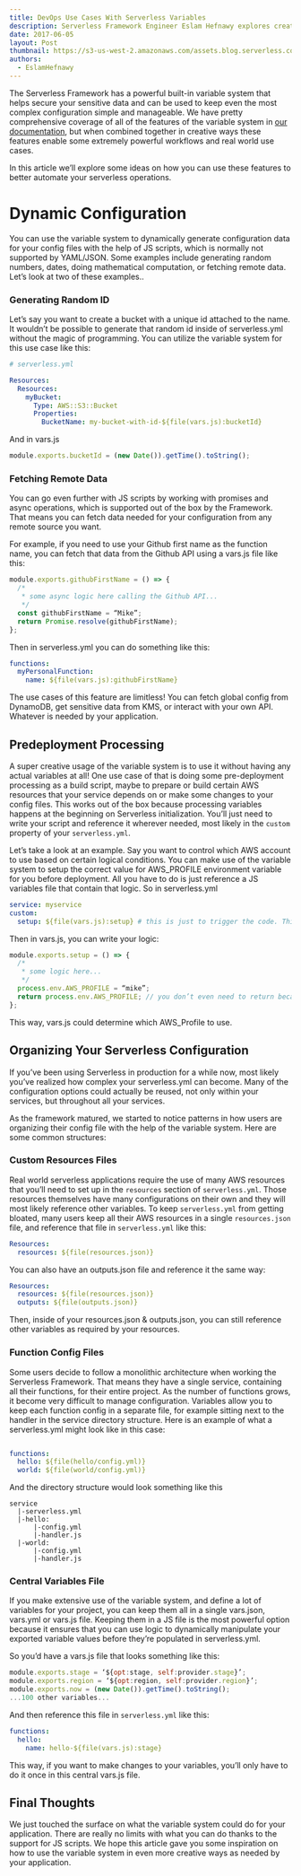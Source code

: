 ```yaml
---
title: DevOps Use Cases With Serverless Variables
description: Serverless Framework Engineer Eslam Hefnawy explores creative use cases for using Serverless Variables to optimize and automate operations.
date: 2017-06-05
layout: Post
thumbnail: https://s3-us-west-2.amazonaws.com/assets.blog.serverless.com/variables.jpg
authors:
  - EslamHefnawy
---
```



The Serverless Framework has a powerful built-in variable system that helps secure your sensitive data and can be used to keep even the most complex configuration simple and manageable. We have pretty comprehensive coverage of all of the features of the variable system in [our documentation](https://serverless.com/framework/docs/providers/aws/guide/variables/#variables), but when combined together in creative ways these features enable some extremely powerful workflows and real world use cases. 

In this article we’ll explore some ideas on how you can use these features to better automate your serverless operations.

# Dynamic Configuration
You can use the variable system to dynamically generate configuration data for your config files with the help of JS scripts, which is normally not supported by YAML/JSON. Some examples include generating random numbers, dates, doing mathematical computation, or fetching remote data. Let’s look at two of these examples..


### Generating Random ID
Let’s say you want to create a bucket with a unique id attached to the name. It wouldn’t be possible to generate that random id inside of serverless.yml without the magic of programming. You can utilize the variable system for this use case like this:

```yml
# serverless.yml

Resources:
  Resources:
    myBucket:
      Type: AWS::S3::Bucket
      Properties:
        BucketName: my-bucket-with-id-${file(vars.js):bucketId}
```

And in vars.js
```js
module.exports.bucketId = (new Date()).getTime().toString();
```

### Fetching Remote Data
You can go even further with JS scripts by working with promises and async operations, which is supported out of the box by the Framework. That means you can fetch data needed for your configuration from any remote source you want.

For example, if you need to use your Github first name as the function name, you can fetch that data from the Github API using a vars.js file like this:

```js
module.exports.githubFirstName = () => {
  /*
   * some async logic here calling the Github API...
   */
  const githubFirstName = “Mike”;
  return Promise.resolve(githubFirstName);
};
```
Then in serverless.yml you can do something like this:

```yml
functions:
  myPersonalFunction:
    name: ${file(vars.js):githubFirstName}
```
The use cases of this feature are limitless! You can fetch global config from DynamoDB, get sensitive data from KMS, or interact with your own API. Whatever is needed by your application.

## Predeployment Processing
A super creative usage of the variable system is to use it without having any actual variables at all! One use case of that is doing some pre-deployment processing as a build script, maybe to prepare or build certain AWS resources that your service depends on or make some changes to your config files. This works out of the box because processing variables happens at the beginning on Serverless initialization. You’ll just need to write your script and reference it wherever needed, most likely in the `custom` property of your `serverless.yml`.

Let’s take a look at an example. Say you want to control which AWS account to use based on certain logical conditions. You can make use of the variable system to setup the correct value for AWS_PROFILE environment variable for you before deployment. All you have to do is just reference a JS variables file that contain that logic. So in serverless.yml


```yml
service: myservice
custom:
  setup: ${file(vars.js):setup} # this is just to trigger the code. This var is not needed at all!
```
Then in vars.js, you can write your logic:


```js
module.exports.setup = () => {
  /*
   * some logic here...
   */
  process.env.AWS_PROFILE = “mike”;
  return process.env.AWS_PROFILE; // you don’t even need to return because you’d never use that value!
};
```
This way, vars.js could determine which AWS_Profile to use.

## Organizing Your Serverless Configuration
If you’ve been using Serverless in production for a while now, most likely you’ve realized how complex your serverless.yml can become. Many of the configuration options could actually be reused, not only within your services, but throughout all your services.

As the framework matured, we started to notice patterns in how users are organizing their config file with the help of the variable system. Here are some common structures:

### Custom Resources Files
Real world serverless applications require the use of many AWS resources that you’ll need to set up in the `resources` section of `serverless.yml`. Those resources themselves have many configurations on their own and they will most likely reference other variables. To keep `serverless.yml` from getting bloated, many users keep all their AWS resources in a single `resources.json` file, and reference that file in `serverless.yml` like this:

```yml
Resources:
  resources: ${file(resources.json)}
```
You can also have an outputs.json file and reference it the same way:

```yml
Resources:
  resources: ${file(resources.json)}
  outputs: ${file(outputs.json)}
```
Then, inside of your resources.json & outputs.json, you can still reference other variables as required by your resources.

### Function Config Files
Some users decide to follow a monolithic architecture when working the Serverless Framework. That means they have a single service, containing all their functions, for their entire project. As the number of functions grows, it become very difficult to manage configuration. Variables allow you to keep each function config in a separate file, for example sitting next to the handler in the service directory structure. Here is an example of what a serverless.yml might look like in this case:

```yml

functions:
  hello: ${file(hello/config.yml)}
  world: ${file(world/config.yml)}
```
And the directory structure would look something like this
```
service
  |-serverless.yml
  |-hello:
      |-config.yml
      |-handler.js
  |-world:
      |-config.yml
      |-handler.js
```

### Central Variables File
If you make extensive use of the variable system, and define a lot of variables for your project, you can keep them all in a single vars.json, vars.yml or vars.js file. Keeping them in a JS file is the most powerful option because it ensures that you can use logic to dynamically manipulate your exported variable values before they’re populated in serverless.yml.

So you’d have a vars.js file that looks something like this:

```js
module.exports.stage = ‘${opt:stage, self:provider.stage}’;
module.exports.region = ‘${opt:region, self:provider.region}’;
module.exports.now = (new Date()).getTime().toString();
...100 other variables...
```
And then reference this file in `serverless.yml` like this:


```yml
functions:
  hello:
    name: hello-${file(vars.js):stage} 
```
This way, if you want to make changes to your variables, you’ll only have to do it once in this central vars.js file.


## Final Thoughts
We just touched the surface on what the variable system could do for your application. There are really no limits with what you can do thanks to the support for JS scripts. We hope this article gave you some inspiration on how to use the variable system in even more creative ways as needed by your application.
